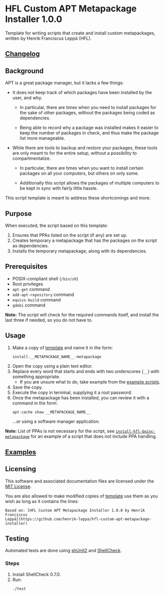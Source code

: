 HFL Custom APT Metapackage Installer 1.0.0
==========================================

[ Encoding: UTF-8; Syntax: GitHub Flavored Markdown ]:#

Template for writing scripts that create and install custom metapackages,
written by Henrik Franciscus Leppä (HFL).


[Changelog][]
-------------


Background
----------

APT is a great package manager, but it lacks a few things:

- It does not keep track of which packages have been installed by the user, and
  why.

  - In particular, there are times when you need to install packages for the
    sake of other packages, without the packages being coded as dependencies.

  - Being able to record why a package was installed makes it easier to keep the
    number of packages in check, and thus make the package list more manageable.

- While there are tools to backup and restore your packages, these tools are
  only meant to for the entire setup, without a possibility to compartmentalize.

  - In particular, there are times when you want to install certain packages on
    all your computers, but others on only some.

  - Additionally this script allows the packages of multiple computers to be
    kept in sync with fairly little hassle.

This script template is meant to address these shortcomings and more.


Purpose
-------

When executed, the script based on this template:
1. Ensures that PPAs listed on the script (if any) are set up.
2. Creates temporary a metapackage that has the packages on the script as
   dependencies.
3. Installs the temporary metapackage, along with its dependencies.


Prerequisites
-------------

- POSIX-compliant shell (`/bin/sh`)
- Root privileges
- `apt-get` command
- `add-apt-repository` command
- `equivs-build` command
- `gdebi` command

**Note:** The script will check for the required commands itself, and install
the last three if needed, so you do not have to.


Usage
-----

1. Make a copy of [template][] and name it in the form:
   ```
   install-__METAPACKAGE_NAME__-metapackage
   ```
2. Open the copy using a plain text editor.
3. Replace every word that starts and ends with two underscores (`__`) with
   something appropriate.
   - If you are unsure what to do, take example from the [example scripts].
4. Save the copy.
5. Execute the copy in terminal, supplying it a root password.
6. Once the metapackage has been installed, you can review it with a command in
   the form:
   ```sh
   apt-cache show __METAPACKAGE_NAME__
   ```
   ...or using a software manager application.

**Note:** List of PPAs is not necessary for the script, see
[`install-hfl-boinc-metapackage`][] for an example of a script that does not
include PPA handling.


[Examples]
----------


Licensing
---------

This software and associated documentation files are licensed under the [MIT
License][].

You are also allowed to make modified copies of [template] use them as you wish
as long as it contains the lines:
```
Based on: [HFL Custom APT Metapackage Installer 1.0.0 by Henrik Franciscus
Leppä](https://github.com/henrik-leppa/hfl-custom-apt-metapackage-installer)
```


Testing
-------

Automated tests are done using [shUnit2][] and [ShellCheck][].

### Steps

1. Install ShellCheck 0.7.0.
2. Run:
   ```sh
   ./test
   ```


[Changelog]: ./CHANGELOG.md
[Examples]: ./examples/
[example scripts]: ./examples/
[`install-hfl-boinc-metapackage`]: ./examples/install-hfl-boinc-metapackage
[MIT License]: ./LICENSE.md
[ShellCheck]: https://github.com/koalaman/shellcheck
[shUnit2]: https://github.com/kward/shunit2
[template]: ./template
